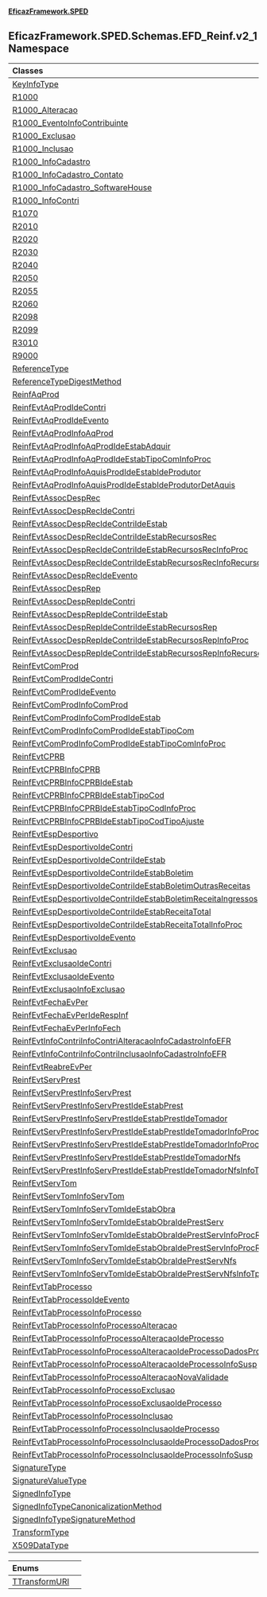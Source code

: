 #### [EficazFramework.SPED](EficazFrameworkSPED.md 'EficazFramework SPED')

## EficazFramework.SPED.Schemas.EFD_Reinf.v2_1 Namespace

| Classes | |
| :--- | :--- |
| [KeyInfoType](EficazFramework.SPED.Schemas.EFD_Reinf.v2_1/KeyInfoType.md 'EficazFramework.SPED.Schemas.EFD_Reinf.v2_1.KeyInfoType') | |
| [R1000](EficazFramework.SPED.Schemas.EFD_Reinf.v2_1/R1000.md 'EficazFramework.SPED.Schemas.EFD_Reinf.v2_1.R1000') | |
| [R1000_Alteracao](EficazFramework.SPED.Schemas.EFD_Reinf.v2_1/R1000_Alteracao.md 'EficazFramework.SPED.Schemas.EFD_Reinf.v2_1.R1000_Alteracao') | |
| [R1000_EventoInfoContribuinte](EficazFramework.SPED.Schemas.EFD_Reinf.v2_1/R1000_EventoInfoContribuinte.md 'EficazFramework.SPED.Schemas.EFD_Reinf.v2_1.R1000_EventoInfoContribuinte') | |
| [R1000_Exclusao](EficazFramework.SPED.Schemas.EFD_Reinf.v2_1/R1000_Exclusao.md 'EficazFramework.SPED.Schemas.EFD_Reinf.v2_1.R1000_Exclusao') | |
| [R1000_Inclusao](EficazFramework.SPED.Schemas.EFD_Reinf.v2_1/R1000_Inclusao.md 'EficazFramework.SPED.Schemas.EFD_Reinf.v2_1.R1000_Inclusao') | |
| [R1000_InfoCadastro](EficazFramework.SPED.Schemas.EFD_Reinf.v2_1/R1000_InfoCadastro.md 'EficazFramework.SPED.Schemas.EFD_Reinf.v2_1.R1000_InfoCadastro') | |
| [R1000_InfoCadastro_Contato](EficazFramework.SPED.Schemas.EFD_Reinf.v2_1/R1000_InfoCadastro_Contato.md 'EficazFramework.SPED.Schemas.EFD_Reinf.v2_1.R1000_InfoCadastro_Contato') | |
| [R1000_InfoCadastro_SoftwareHouse](EficazFramework.SPED.Schemas.EFD_Reinf.v2_1/R1000_InfoCadastro_SoftwareHouse.md 'EficazFramework.SPED.Schemas.EFD_Reinf.v2_1.R1000_InfoCadastro_SoftwareHouse') | |
| [R1000_InfoContri](EficazFramework.SPED.Schemas.EFD_Reinf.v2_1/R1000_InfoContri.md 'EficazFramework.SPED.Schemas.EFD_Reinf.v2_1.R1000_InfoContri') | |
| [R1070](EficazFramework.SPED.Schemas.EFD_Reinf.v2_1/R1070.md 'EficazFramework.SPED.Schemas.EFD_Reinf.v2_1.R1070') | |
| [R2010](EficazFramework.SPED.Schemas.EFD_Reinf.v2_1/R2010.md 'EficazFramework.SPED.Schemas.EFD_Reinf.v2_1.R2010') | |
| [R2020](EficazFramework.SPED.Schemas.EFD_Reinf.v2_1/R2020.md 'EficazFramework.SPED.Schemas.EFD_Reinf.v2_1.R2020') | |
| [R2030](EficazFramework.SPED.Schemas.EFD_Reinf.v2_1/R2030.md 'EficazFramework.SPED.Schemas.EFD_Reinf.v2_1.R2030') | |
| [R2040](EficazFramework.SPED.Schemas.EFD_Reinf.v2_1/R2040.md 'EficazFramework.SPED.Schemas.EFD_Reinf.v2_1.R2040') | |
| [R2050](EficazFramework.SPED.Schemas.EFD_Reinf.v2_1/R2050.md 'EficazFramework.SPED.Schemas.EFD_Reinf.v2_1.R2050') | |
| [R2055](EficazFramework.SPED.Schemas.EFD_Reinf.v2_1/R2055.md 'EficazFramework.SPED.Schemas.EFD_Reinf.v2_1.R2055') | |
| [R2060](EficazFramework.SPED.Schemas.EFD_Reinf.v2_1/R2060.md 'EficazFramework.SPED.Schemas.EFD_Reinf.v2_1.R2060') | |
| [R2098](EficazFramework.SPED.Schemas.EFD_Reinf.v2_1/R2098.md 'EficazFramework.SPED.Schemas.EFD_Reinf.v2_1.R2098') | |
| [R2099](EficazFramework.SPED.Schemas.EFD_Reinf.v2_1/R2099.md 'EficazFramework.SPED.Schemas.EFD_Reinf.v2_1.R2099') | |
| [R3010](EficazFramework.SPED.Schemas.EFD_Reinf.v2_1/R3010.md 'EficazFramework.SPED.Schemas.EFD_Reinf.v2_1.R3010') | |
| [R9000](EficazFramework.SPED.Schemas.EFD_Reinf.v2_1/R9000.md 'EficazFramework.SPED.Schemas.EFD_Reinf.v2_1.R9000') | |
| [ReferenceType](EficazFramework.SPED.Schemas.EFD_Reinf.v2_1/ReferenceType.md 'EficazFramework.SPED.Schemas.EFD_Reinf.v2_1.ReferenceType') | |
| [ReferenceTypeDigestMethod](EficazFramework.SPED.Schemas.EFD_Reinf.v2_1/ReferenceTypeDigestMethod.md 'EficazFramework.SPED.Schemas.EFD_Reinf.v2_1.ReferenceTypeDigestMethod') | |
| [ReinfAqProd](EficazFramework.SPED.Schemas.EFD_Reinf.v2_1/ReinfAqProd.md 'EficazFramework.SPED.Schemas.EFD_Reinf.v2_1.ReinfAqProd') | |
| [ReinfEvtAqProdIdeContri](EficazFramework.SPED.Schemas.EFD_Reinf.v2_1/ReinfEvtAqProdIdeContri.md 'EficazFramework.SPED.Schemas.EFD_Reinf.v2_1.ReinfEvtAqProdIdeContri') | |
| [ReinfEvtAqProdIdeEvento](EficazFramework.SPED.Schemas.EFD_Reinf.v2_1/ReinfEvtAqProdIdeEvento.md 'EficazFramework.SPED.Schemas.EFD_Reinf.v2_1.ReinfEvtAqProdIdeEvento') | |
| [ReinfEvtAqProdInfoAqProd](EficazFramework.SPED.Schemas.EFD_Reinf.v2_1/ReinfEvtAqProdInfoAqProd.md 'EficazFramework.SPED.Schemas.EFD_Reinf.v2_1.ReinfEvtAqProdInfoAqProd') | |
| [ReinfEvtAqProdInfoAqProdIdeEstabAdquir](EficazFramework.SPED.Schemas.EFD_Reinf.v2_1/ReinfEvtAqProdInfoAqProdIdeEstabAdquir.md 'EficazFramework.SPED.Schemas.EFD_Reinf.v2_1.ReinfEvtAqProdInfoAqProdIdeEstabAdquir') | |
| [ReinfEvtAqProdInfoAqProdIdeEstabTipoComInfoProc](EficazFramework.SPED.Schemas.EFD_Reinf.v2_1/ReinfEvtAqProdInfoAqProdIdeEstabTipoComInfoProc.md 'EficazFramework.SPED.Schemas.EFD_Reinf.v2_1.ReinfEvtAqProdInfoAqProdIdeEstabTipoComInfoProc') | |
| [ReinfEvtAqProdInfoAquisProdIdeEstabIdeProdutor](EficazFramework.SPED.Schemas.EFD_Reinf.v2_1/ReinfEvtAqProdInfoAquisProdIdeEstabIdeProdutor.md 'EficazFramework.SPED.Schemas.EFD_Reinf.v2_1.ReinfEvtAqProdInfoAquisProdIdeEstabIdeProdutor') | |
| [ReinfEvtAqProdInfoAquisProdIdeEstabIdeProdutorDetAquis](EficazFramework.SPED.Schemas.EFD_Reinf.v2_1/ReinfEvtAqProdInfoAquisProdIdeEstabIdeProdutorDetAquis.md 'EficazFramework.SPED.Schemas.EFD_Reinf.v2_1.ReinfEvtAqProdInfoAquisProdIdeEstabIdeProdutorDetAquis') | |
| [ReinfEvtAssocDespRec](EficazFramework.SPED.Schemas.EFD_Reinf.v2_1/ReinfEvtAssocDespRec.md 'EficazFramework.SPED.Schemas.EFD_Reinf.v2_1.ReinfEvtAssocDespRec') | |
| [ReinfEvtAssocDespRecIdeContri](EficazFramework.SPED.Schemas.EFD_Reinf.v2_1/ReinfEvtAssocDespRecIdeContri.md 'EficazFramework.SPED.Schemas.EFD_Reinf.v2_1.ReinfEvtAssocDespRecIdeContri') | |
| [ReinfEvtAssocDespRecIdeContriIdeEstab](EficazFramework.SPED.Schemas.EFD_Reinf.v2_1/ReinfEvtAssocDespRecIdeContriIdeEstab.md 'EficazFramework.SPED.Schemas.EFD_Reinf.v2_1.ReinfEvtAssocDespRecIdeContriIdeEstab') | |
| [ReinfEvtAssocDespRecIdeContriIdeEstabRecursosRec](EficazFramework.SPED.Schemas.EFD_Reinf.v2_1/ReinfEvtAssocDespRecIdeContriIdeEstabRecursosRec.md 'EficazFramework.SPED.Schemas.EFD_Reinf.v2_1.ReinfEvtAssocDespRecIdeContriIdeEstabRecursosRec') | |
| [ReinfEvtAssocDespRecIdeContriIdeEstabRecursosRecInfoProc](EficazFramework.SPED.Schemas.EFD_Reinf.v2_1/ReinfEvtAssocDespRecIdeContriIdeEstabRecursosRecInfoProc.md 'EficazFramework.SPED.Schemas.EFD_Reinf.v2_1.ReinfEvtAssocDespRecIdeContriIdeEstabRecursosRecInfoProc') | |
| [ReinfEvtAssocDespRecIdeContriIdeEstabRecursosRecInfoRecurso](EficazFramework.SPED.Schemas.EFD_Reinf.v2_1/ReinfEvtAssocDespRecIdeContriIdeEstabRecursosRecInfoRecurso.md 'EficazFramework.SPED.Schemas.EFD_Reinf.v2_1.ReinfEvtAssocDespRecIdeContriIdeEstabRecursosRecInfoRecurso') | |
| [ReinfEvtAssocDespRecIdeEvento](EficazFramework.SPED.Schemas.EFD_Reinf.v2_1/ReinfEvtAssocDespRecIdeEvento.md 'EficazFramework.SPED.Schemas.EFD_Reinf.v2_1.ReinfEvtAssocDespRecIdeEvento') | |
| [ReinfEvtAssocDespRep](EficazFramework.SPED.Schemas.EFD_Reinf.v2_1/ReinfEvtAssocDespRep.md 'EficazFramework.SPED.Schemas.EFD_Reinf.v2_1.ReinfEvtAssocDespRep') | |
| [ReinfEvtAssocDespRepIdeContri](EficazFramework.SPED.Schemas.EFD_Reinf.v2_1/ReinfEvtAssocDespRepIdeContri.md 'EficazFramework.SPED.Schemas.EFD_Reinf.v2_1.ReinfEvtAssocDespRepIdeContri') | |
| [ReinfEvtAssocDespRepIdeContriIdeEstab](EficazFramework.SPED.Schemas.EFD_Reinf.v2_1/ReinfEvtAssocDespRepIdeContriIdeEstab.md 'EficazFramework.SPED.Schemas.EFD_Reinf.v2_1.ReinfEvtAssocDespRepIdeContriIdeEstab') | |
| [ReinfEvtAssocDespRepIdeContriIdeEstabRecursosRep](EficazFramework.SPED.Schemas.EFD_Reinf.v2_1/ReinfEvtAssocDespRepIdeContriIdeEstabRecursosRep.md 'EficazFramework.SPED.Schemas.EFD_Reinf.v2_1.ReinfEvtAssocDespRepIdeContriIdeEstabRecursosRep') | |
| [ReinfEvtAssocDespRepIdeContriIdeEstabRecursosRepInfoProc](EficazFramework.SPED.Schemas.EFD_Reinf.v2_1/ReinfEvtAssocDespRepIdeContriIdeEstabRecursosRepInfoProc.md 'EficazFramework.SPED.Schemas.EFD_Reinf.v2_1.ReinfEvtAssocDespRepIdeContriIdeEstabRecursosRepInfoProc') | |
| [ReinfEvtAssocDespRepIdeContriIdeEstabRecursosRepInfoRecurso](EficazFramework.SPED.Schemas.EFD_Reinf.v2_1/ReinfEvtAssocDespRepIdeContriIdeEstabRecursosRepInfoRecurso.md 'EficazFramework.SPED.Schemas.EFD_Reinf.v2_1.ReinfEvtAssocDespRepIdeContriIdeEstabRecursosRepInfoRecurso') | |
| [ReinfEvtComProd](EficazFramework.SPED.Schemas.EFD_Reinf.v2_1/ReinfEvtComProd.md 'EficazFramework.SPED.Schemas.EFD_Reinf.v2_1.ReinfEvtComProd') | |
| [ReinfEvtComProdIdeContri](EficazFramework.SPED.Schemas.EFD_Reinf.v2_1/ReinfEvtComProdIdeContri.md 'EficazFramework.SPED.Schemas.EFD_Reinf.v2_1.ReinfEvtComProdIdeContri') | |
| [ReinfEvtComProdIdeEvento](EficazFramework.SPED.Schemas.EFD_Reinf.v2_1/ReinfEvtComProdIdeEvento.md 'EficazFramework.SPED.Schemas.EFD_Reinf.v2_1.ReinfEvtComProdIdeEvento') | |
| [ReinfEvtComProdInfoComProd](EficazFramework.SPED.Schemas.EFD_Reinf.v2_1/ReinfEvtComProdInfoComProd.md 'EficazFramework.SPED.Schemas.EFD_Reinf.v2_1.ReinfEvtComProdInfoComProd') | |
| [ReinfEvtComProdInfoComProdIdeEstab](EficazFramework.SPED.Schemas.EFD_Reinf.v2_1/ReinfEvtComProdInfoComProdIdeEstab.md 'EficazFramework.SPED.Schemas.EFD_Reinf.v2_1.ReinfEvtComProdInfoComProdIdeEstab') | |
| [ReinfEvtComProdInfoComProdIdeEstabTipoCom](EficazFramework.SPED.Schemas.EFD_Reinf.v2_1/ReinfEvtComProdInfoComProdIdeEstabTipoCom.md 'EficazFramework.SPED.Schemas.EFD_Reinf.v2_1.ReinfEvtComProdInfoComProdIdeEstabTipoCom') | |
| [ReinfEvtComProdInfoComProdIdeEstabTipoComInfoProc](EficazFramework.SPED.Schemas.EFD_Reinf.v2_1/ReinfEvtComProdInfoComProdIdeEstabTipoComInfoProc.md 'EficazFramework.SPED.Schemas.EFD_Reinf.v2_1.ReinfEvtComProdInfoComProdIdeEstabTipoComInfoProc') | |
| [ReinfEvtCPRB](EficazFramework.SPED.Schemas.EFD_Reinf.v2_1/ReinfEvtCPRB.md 'EficazFramework.SPED.Schemas.EFD_Reinf.v2_1.ReinfEvtCPRB') | |
| [ReinfEvtCPRBInfoCPRB](EficazFramework.SPED.Schemas.EFD_Reinf.v2_1/ReinfEvtCPRBInfoCPRB.md 'EficazFramework.SPED.Schemas.EFD_Reinf.v2_1.ReinfEvtCPRBInfoCPRB') | |
| [ReinfEvtCPRBInfoCPRBIdeEstab](EficazFramework.SPED.Schemas.EFD_Reinf.v2_1/ReinfEvtCPRBInfoCPRBIdeEstab.md 'EficazFramework.SPED.Schemas.EFD_Reinf.v2_1.ReinfEvtCPRBInfoCPRBIdeEstab') | |
| [ReinfEvtCPRBInfoCPRBIdeEstabTipoCod](EficazFramework.SPED.Schemas.EFD_Reinf.v2_1/ReinfEvtCPRBInfoCPRBIdeEstabTipoCod.md 'EficazFramework.SPED.Schemas.EFD_Reinf.v2_1.ReinfEvtCPRBInfoCPRBIdeEstabTipoCod') | |
| [ReinfEvtCPRBInfoCPRBIdeEstabTipoCodInfoProc](EficazFramework.SPED.Schemas.EFD_Reinf.v2_1/ReinfEvtCPRBInfoCPRBIdeEstabTipoCodInfoProc.md 'EficazFramework.SPED.Schemas.EFD_Reinf.v2_1.ReinfEvtCPRBInfoCPRBIdeEstabTipoCodInfoProc') | |
| [ReinfEvtCPRBInfoCPRBIdeEstabTipoCodTipoAjuste](EficazFramework.SPED.Schemas.EFD_Reinf.v2_1/ReinfEvtCPRBInfoCPRBIdeEstabTipoCodTipoAjuste.md 'EficazFramework.SPED.Schemas.EFD_Reinf.v2_1.ReinfEvtCPRBInfoCPRBIdeEstabTipoCodTipoAjuste') | |
| [ReinfEvtEspDesportivo](EficazFramework.SPED.Schemas.EFD_Reinf.v2_1/ReinfEvtEspDesportivo.md 'EficazFramework.SPED.Schemas.EFD_Reinf.v2_1.ReinfEvtEspDesportivo') | |
| [ReinfEvtEspDesportivoIdeContri](EficazFramework.SPED.Schemas.EFD_Reinf.v2_1/ReinfEvtEspDesportivoIdeContri.md 'EficazFramework.SPED.Schemas.EFD_Reinf.v2_1.ReinfEvtEspDesportivoIdeContri') | |
| [ReinfEvtEspDesportivoIdeContriIdeEstab](EficazFramework.SPED.Schemas.EFD_Reinf.v2_1/ReinfEvtEspDesportivoIdeContriIdeEstab.md 'EficazFramework.SPED.Schemas.EFD_Reinf.v2_1.ReinfEvtEspDesportivoIdeContriIdeEstab') | |
| [ReinfEvtEspDesportivoIdeContriIdeEstabBoletim](EficazFramework.SPED.Schemas.EFD_Reinf.v2_1/ReinfEvtEspDesportivoIdeContriIdeEstabBoletim.md 'EficazFramework.SPED.Schemas.EFD_Reinf.v2_1.ReinfEvtEspDesportivoIdeContriIdeEstabBoletim') | |
| [ReinfEvtEspDesportivoIdeContriIdeEstabBoletimOutrasReceitas](EficazFramework.SPED.Schemas.EFD_Reinf.v2_1/ReinfEvtEspDesportivoIdeContriIdeEstabBoletimOutrasReceitas.md 'EficazFramework.SPED.Schemas.EFD_Reinf.v2_1.ReinfEvtEspDesportivoIdeContriIdeEstabBoletimOutrasReceitas') | |
| [ReinfEvtEspDesportivoIdeContriIdeEstabBoletimReceitaIngressos](EficazFramework.SPED.Schemas.EFD_Reinf.v2_1/ReinfEvtEspDesportivoIdeContriIdeEstabBoletimReceitaIngressos.md 'EficazFramework.SPED.Schemas.EFD_Reinf.v2_1.ReinfEvtEspDesportivoIdeContriIdeEstabBoletimReceitaIngressos') | |
| [ReinfEvtEspDesportivoIdeContriIdeEstabReceitaTotal](EficazFramework.SPED.Schemas.EFD_Reinf.v2_1/ReinfEvtEspDesportivoIdeContriIdeEstabReceitaTotal.md 'EficazFramework.SPED.Schemas.EFD_Reinf.v2_1.ReinfEvtEspDesportivoIdeContriIdeEstabReceitaTotal') | |
| [ReinfEvtEspDesportivoIdeContriIdeEstabReceitaTotalInfoProc](EficazFramework.SPED.Schemas.EFD_Reinf.v2_1/ReinfEvtEspDesportivoIdeContriIdeEstabReceitaTotalInfoProc.md 'EficazFramework.SPED.Schemas.EFD_Reinf.v2_1.ReinfEvtEspDesportivoIdeContriIdeEstabReceitaTotalInfoProc') | |
| [ReinfEvtEspDesportivoIdeEvento](EficazFramework.SPED.Schemas.EFD_Reinf.v2_1/ReinfEvtEspDesportivoIdeEvento.md 'EficazFramework.SPED.Schemas.EFD_Reinf.v2_1.ReinfEvtEspDesportivoIdeEvento') | |
| [ReinfEvtExclusao](EficazFramework.SPED.Schemas.EFD_Reinf.v2_1/ReinfEvtExclusao.md 'EficazFramework.SPED.Schemas.EFD_Reinf.v2_1.ReinfEvtExclusao') | |
| [ReinfEvtExclusaoIdeContri](EficazFramework.SPED.Schemas.EFD_Reinf.v2_1/ReinfEvtExclusaoIdeContri.md 'EficazFramework.SPED.Schemas.EFD_Reinf.v2_1.ReinfEvtExclusaoIdeContri') | |
| [ReinfEvtExclusaoIdeEvento](EficazFramework.SPED.Schemas.EFD_Reinf.v2_1/ReinfEvtExclusaoIdeEvento.md 'EficazFramework.SPED.Schemas.EFD_Reinf.v2_1.ReinfEvtExclusaoIdeEvento') | |
| [ReinfEvtExclusaoInfoExclusao](EficazFramework.SPED.Schemas.EFD_Reinf.v2_1/ReinfEvtExclusaoInfoExclusao.md 'EficazFramework.SPED.Schemas.EFD_Reinf.v2_1.ReinfEvtExclusaoInfoExclusao') | |
| [ReinfEvtFechaEvPer](EficazFramework.SPED.Schemas.EFD_Reinf.v2_1/ReinfEvtFechaEvPer.md 'EficazFramework.SPED.Schemas.EFD_Reinf.v2_1.ReinfEvtFechaEvPer') | |
| [ReinfEvtFechaEvPerIdeRespInf](EficazFramework.SPED.Schemas.EFD_Reinf.v2_1/ReinfEvtFechaEvPerIdeRespInf.md 'EficazFramework.SPED.Schemas.EFD_Reinf.v2_1.ReinfEvtFechaEvPerIdeRespInf') | |
| [ReinfEvtFechaEvPerInfoFech](EficazFramework.SPED.Schemas.EFD_Reinf.v2_1/ReinfEvtFechaEvPerInfoFech.md 'EficazFramework.SPED.Schemas.EFD_Reinf.v2_1.ReinfEvtFechaEvPerInfoFech') | |
| [ReinfEvtInfoContriInfoContriAlteracaoInfoCadastroInfoEFR](EficazFramework.SPED.Schemas.EFD_Reinf.v2_1/ReinfEvtInfoContriInfoContriAlteracaoInfoCadastroInfoEFR.md 'EficazFramework.SPED.Schemas.EFD_Reinf.v2_1.ReinfEvtInfoContriInfoContriAlteracaoInfoCadastroInfoEFR') | |
| [ReinfEvtInfoContriInfoContriInclusaoInfoCadastroInfoEFR](EficazFramework.SPED.Schemas.EFD_Reinf.v2_1/ReinfEvtInfoContriInfoContriInclusaoInfoCadastroInfoEFR.md 'EficazFramework.SPED.Schemas.EFD_Reinf.v2_1.ReinfEvtInfoContriInfoContriInclusaoInfoCadastroInfoEFR') | |
| [ReinfEvtReabreEvPer](EficazFramework.SPED.Schemas.EFD_Reinf.v2_1/ReinfEvtReabreEvPer.md 'EficazFramework.SPED.Schemas.EFD_Reinf.v2_1.ReinfEvtReabreEvPer') | |
| [ReinfEvtServPrest](EficazFramework.SPED.Schemas.EFD_Reinf.v2_1/ReinfEvtServPrest.md 'EficazFramework.SPED.Schemas.EFD_Reinf.v2_1.ReinfEvtServPrest') | |
| [ReinfEvtServPrestInfoServPrest](EficazFramework.SPED.Schemas.EFD_Reinf.v2_1/ReinfEvtServPrestInfoServPrest.md 'EficazFramework.SPED.Schemas.EFD_Reinf.v2_1.ReinfEvtServPrestInfoServPrest') | |
| [ReinfEvtServPrestInfoServPrestIdeEstabPrest](EficazFramework.SPED.Schemas.EFD_Reinf.v2_1/ReinfEvtServPrestInfoServPrestIdeEstabPrest.md 'EficazFramework.SPED.Schemas.EFD_Reinf.v2_1.ReinfEvtServPrestInfoServPrestIdeEstabPrest') | |
| [ReinfEvtServPrestInfoServPrestIdeEstabPrestIdeTomador](EficazFramework.SPED.Schemas.EFD_Reinf.v2_1/ReinfEvtServPrestInfoServPrestIdeEstabPrestIdeTomador.md 'EficazFramework.SPED.Schemas.EFD_Reinf.v2_1.ReinfEvtServPrestInfoServPrestIdeEstabPrestIdeTomador') | |
| [ReinfEvtServPrestInfoServPrestIdeEstabPrestIdeTomadorInfoProcRetAd](EficazFramework.SPED.Schemas.EFD_Reinf.v2_1/ReinfEvtServPrestInfoServPrestIdeEstabPrestIdeTomadorInfoProcRetAd.md 'EficazFramework.SPED.Schemas.EFD_Reinf.v2_1.ReinfEvtServPrestInfoServPrestIdeEstabPrestIdeTomadorInfoProcRetAd') | |
| [ReinfEvtServPrestInfoServPrestIdeEstabPrestIdeTomadorInfoProcRetPr](EficazFramework.SPED.Schemas.EFD_Reinf.v2_1/ReinfEvtServPrestInfoServPrestIdeEstabPrestIdeTomadorInfoProcRetPr.md 'EficazFramework.SPED.Schemas.EFD_Reinf.v2_1.ReinfEvtServPrestInfoServPrestIdeEstabPrestIdeTomadorInfoProcRetPr') | |
| [ReinfEvtServPrestInfoServPrestIdeEstabPrestIdeTomadorNfs](EficazFramework.SPED.Schemas.EFD_Reinf.v2_1/ReinfEvtServPrestInfoServPrestIdeEstabPrestIdeTomadorNfs.md 'EficazFramework.SPED.Schemas.EFD_Reinf.v2_1.ReinfEvtServPrestInfoServPrestIdeEstabPrestIdeTomadorNfs') | |
| [ReinfEvtServPrestInfoServPrestIdeEstabPrestIdeTomadorNfsInfoTpServ](EficazFramework.SPED.Schemas.EFD_Reinf.v2_1/ReinfEvtServPrestInfoServPrestIdeEstabPrestIdeTomadorNfsInfoTpServ.md 'EficazFramework.SPED.Schemas.EFD_Reinf.v2_1.ReinfEvtServPrestInfoServPrestIdeEstabPrestIdeTomadorNfsInfoTpServ') | |
| [ReinfEvtServTom](EficazFramework.SPED.Schemas.EFD_Reinf.v2_1/ReinfEvtServTom.md 'EficazFramework.SPED.Schemas.EFD_Reinf.v2_1.ReinfEvtServTom') | |
| [ReinfEvtServTomInfoServTom](EficazFramework.SPED.Schemas.EFD_Reinf.v2_1/ReinfEvtServTomInfoServTom.md 'EficazFramework.SPED.Schemas.EFD_Reinf.v2_1.ReinfEvtServTomInfoServTom') | |
| [ReinfEvtServTomInfoServTomIdeEstabObra](EficazFramework.SPED.Schemas.EFD_Reinf.v2_1/ReinfEvtServTomInfoServTomIdeEstabObra.md 'EficazFramework.SPED.Schemas.EFD_Reinf.v2_1.ReinfEvtServTomInfoServTomIdeEstabObra') | |
| [ReinfEvtServTomInfoServTomIdeEstabObraIdePrestServ](EficazFramework.SPED.Schemas.EFD_Reinf.v2_1/ReinfEvtServTomInfoServTomIdeEstabObraIdePrestServ.md 'EficazFramework.SPED.Schemas.EFD_Reinf.v2_1.ReinfEvtServTomInfoServTomIdeEstabObraIdePrestServ') | |
| [ReinfEvtServTomInfoServTomIdeEstabObraIdePrestServInfoProcRetAd](EficazFramework.SPED.Schemas.EFD_Reinf.v2_1/ReinfEvtServTomInfoServTomIdeEstabObraIdePrestServInfoProcRetAd.md 'EficazFramework.SPED.Schemas.EFD_Reinf.v2_1.ReinfEvtServTomInfoServTomIdeEstabObraIdePrestServInfoProcRetAd') | |
| [ReinfEvtServTomInfoServTomIdeEstabObraIdePrestServInfoProcRetPr](EficazFramework.SPED.Schemas.EFD_Reinf.v2_1/ReinfEvtServTomInfoServTomIdeEstabObraIdePrestServInfoProcRetPr.md 'EficazFramework.SPED.Schemas.EFD_Reinf.v2_1.ReinfEvtServTomInfoServTomIdeEstabObraIdePrestServInfoProcRetPr') | |
| [ReinfEvtServTomInfoServTomIdeEstabObraIdePrestServNfs](EficazFramework.SPED.Schemas.EFD_Reinf.v2_1/ReinfEvtServTomInfoServTomIdeEstabObraIdePrestServNfs.md 'EficazFramework.SPED.Schemas.EFD_Reinf.v2_1.ReinfEvtServTomInfoServTomIdeEstabObraIdePrestServNfs') | |
| [ReinfEvtServTomInfoServTomIdeEstabObraIdePrestServNfsInfoTpServ](EficazFramework.SPED.Schemas.EFD_Reinf.v2_1/ReinfEvtServTomInfoServTomIdeEstabObraIdePrestServNfsInfoTpServ.md 'EficazFramework.SPED.Schemas.EFD_Reinf.v2_1.ReinfEvtServTomInfoServTomIdeEstabObraIdePrestServNfsInfoTpServ') | |
| [ReinfEvtTabProcesso](EficazFramework.SPED.Schemas.EFD_Reinf.v2_1/ReinfEvtTabProcesso.md 'EficazFramework.SPED.Schemas.EFD_Reinf.v2_1.ReinfEvtTabProcesso') | |
| [ReinfEvtTabProcessoIdeEvento](EficazFramework.SPED.Schemas.EFD_Reinf.v2_1/ReinfEvtTabProcessoIdeEvento.md 'EficazFramework.SPED.Schemas.EFD_Reinf.v2_1.ReinfEvtTabProcessoIdeEvento') | |
| [ReinfEvtTabProcessoInfoProcesso](EficazFramework.SPED.Schemas.EFD_Reinf.v2_1/ReinfEvtTabProcessoInfoProcesso.md 'EficazFramework.SPED.Schemas.EFD_Reinf.v2_1.ReinfEvtTabProcessoInfoProcesso') | |
| [ReinfEvtTabProcessoInfoProcessoAlteracao](EficazFramework.SPED.Schemas.EFD_Reinf.v2_1/ReinfEvtTabProcessoInfoProcessoAlteracao.md 'EficazFramework.SPED.Schemas.EFD_Reinf.v2_1.ReinfEvtTabProcessoInfoProcessoAlteracao') | |
| [ReinfEvtTabProcessoInfoProcessoAlteracaoIdeProcesso](EficazFramework.SPED.Schemas.EFD_Reinf.v2_1/ReinfEvtTabProcessoInfoProcessoAlteracaoIdeProcesso.md 'EficazFramework.SPED.Schemas.EFD_Reinf.v2_1.ReinfEvtTabProcessoInfoProcessoAlteracaoIdeProcesso') | |
| [ReinfEvtTabProcessoInfoProcessoAlteracaoIdeProcessoDadosProcJud](EficazFramework.SPED.Schemas.EFD_Reinf.v2_1/ReinfEvtTabProcessoInfoProcessoAlteracaoIdeProcessoDadosProcJud.md 'EficazFramework.SPED.Schemas.EFD_Reinf.v2_1.ReinfEvtTabProcessoInfoProcessoAlteracaoIdeProcessoDadosProcJud') | |
| [ReinfEvtTabProcessoInfoProcessoAlteracaoIdeProcessoInfoSusp](EficazFramework.SPED.Schemas.EFD_Reinf.v2_1/ReinfEvtTabProcessoInfoProcessoAlteracaoIdeProcessoInfoSusp.md 'EficazFramework.SPED.Schemas.EFD_Reinf.v2_1.ReinfEvtTabProcessoInfoProcessoAlteracaoIdeProcessoInfoSusp') | |
| [ReinfEvtTabProcessoInfoProcessoAlteracaoNovaValidade](EficazFramework.SPED.Schemas.EFD_Reinf.v2_1/ReinfEvtTabProcessoInfoProcessoAlteracaoNovaValidade.md 'EficazFramework.SPED.Schemas.EFD_Reinf.v2_1.ReinfEvtTabProcessoInfoProcessoAlteracaoNovaValidade') | |
| [ReinfEvtTabProcessoInfoProcessoExclusao](EficazFramework.SPED.Schemas.EFD_Reinf.v2_1/ReinfEvtTabProcessoInfoProcessoExclusao.md 'EficazFramework.SPED.Schemas.EFD_Reinf.v2_1.ReinfEvtTabProcessoInfoProcessoExclusao') | |
| [ReinfEvtTabProcessoInfoProcessoExclusaoIdeProcesso](EficazFramework.SPED.Schemas.EFD_Reinf.v2_1/ReinfEvtTabProcessoInfoProcessoExclusaoIdeProcesso.md 'EficazFramework.SPED.Schemas.EFD_Reinf.v2_1.ReinfEvtTabProcessoInfoProcessoExclusaoIdeProcesso') | |
| [ReinfEvtTabProcessoInfoProcessoInclusao](EficazFramework.SPED.Schemas.EFD_Reinf.v2_1/ReinfEvtTabProcessoInfoProcessoInclusao.md 'EficazFramework.SPED.Schemas.EFD_Reinf.v2_1.ReinfEvtTabProcessoInfoProcessoInclusao') | |
| [ReinfEvtTabProcessoInfoProcessoInclusaoIdeProcesso](EficazFramework.SPED.Schemas.EFD_Reinf.v2_1/ReinfEvtTabProcessoInfoProcessoInclusaoIdeProcesso.md 'EficazFramework.SPED.Schemas.EFD_Reinf.v2_1.ReinfEvtTabProcessoInfoProcessoInclusaoIdeProcesso') | |
| [ReinfEvtTabProcessoInfoProcessoInclusaoIdeProcessoDadosProcJud](EficazFramework.SPED.Schemas.EFD_Reinf.v2_1/ReinfEvtTabProcessoInfoProcessoInclusaoIdeProcessoDadosProcJud.md 'EficazFramework.SPED.Schemas.EFD_Reinf.v2_1.ReinfEvtTabProcessoInfoProcessoInclusaoIdeProcessoDadosProcJud') | |
| [ReinfEvtTabProcessoInfoProcessoInclusaoIdeProcessoInfoSusp](EficazFramework.SPED.Schemas.EFD_Reinf.v2_1/ReinfEvtTabProcessoInfoProcessoInclusaoIdeProcessoInfoSusp.md 'EficazFramework.SPED.Schemas.EFD_Reinf.v2_1.ReinfEvtTabProcessoInfoProcessoInclusaoIdeProcessoInfoSusp') | |
| [SignatureType](EficazFramework.SPED.Schemas.EFD_Reinf.v2_1/SignatureType.md 'EficazFramework.SPED.Schemas.EFD_Reinf.v2_1.SignatureType') | |
| [SignatureValueType](EficazFramework.SPED.Schemas.EFD_Reinf.v2_1/SignatureValueType.md 'EficazFramework.SPED.Schemas.EFD_Reinf.v2_1.SignatureValueType') | |
| [SignedInfoType](EficazFramework.SPED.Schemas.EFD_Reinf.v2_1/SignedInfoType.md 'EficazFramework.SPED.Schemas.EFD_Reinf.v2_1.SignedInfoType') | |
| [SignedInfoTypeCanonicalizationMethod](EficazFramework.SPED.Schemas.EFD_Reinf.v2_1/SignedInfoTypeCanonicalizationMethod.md 'EficazFramework.SPED.Schemas.EFD_Reinf.v2_1.SignedInfoTypeCanonicalizationMethod') | |
| [SignedInfoTypeSignatureMethod](EficazFramework.SPED.Schemas.EFD_Reinf.v2_1/SignedInfoTypeSignatureMethod.md 'EficazFramework.SPED.Schemas.EFD_Reinf.v2_1.SignedInfoTypeSignatureMethod') | |
| [TransformType](EficazFramework.SPED.Schemas.EFD_Reinf.v2_1/TransformType.md 'EficazFramework.SPED.Schemas.EFD_Reinf.v2_1.TransformType') | |
| [X509DataType](EficazFramework.SPED.Schemas.EFD_Reinf.v2_1/X509DataType.md 'EficazFramework.SPED.Schemas.EFD_Reinf.v2_1.X509DataType') | |

| Enums | |
| :--- | :--- |
| [TTransformURI](EficazFramework.SPED.Schemas.EFD_Reinf.v2_1/TTransformURI.md 'EficazFramework.SPED.Schemas.EFD_Reinf.v2_1.TTransformURI') | |
